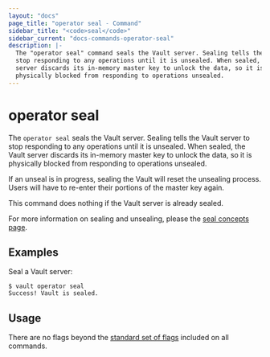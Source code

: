 ```yaml
---
layout: "docs"
page_title: "operator seal - Command"
sidebar_title: "<code>seal</code>"
sidebar_current: "docs-commands-operator-seal"
description: |-
  The "operator seal" command seals the Vault server. Sealing tells the Vault server to
  stop responding to any operations until it is unsealed. When sealed, the Vault
  server discards its in-memory master key to unlock the data, so it is
  physically blocked from responding to operations unsealed.
---
```


# operator seal

The `operator seal` seals the Vault server. Sealing tells the Vault server to
stop responding to any operations until it is unsealed. When sealed, the Vault
server discards its in-memory master key to unlock the data, so it is physically
blocked from responding to operations unsealed.

If an unseal is in progress, sealing the Vault will reset the unsealing process.
Users will have to re-enter their portions of the master key again.

This command does nothing if the Vault server is already sealed.

For more information on sealing and unsealing, please the [seal concepts
page](/docs/concepts/seal.html).

## Examples

Seal a Vault server:

```text
$ vault operator seal
Success! Vault is sealed.
```

## Usage

There are no flags beyond the [standard set of flags](/docs/commands/index.html)
included on all commands.
